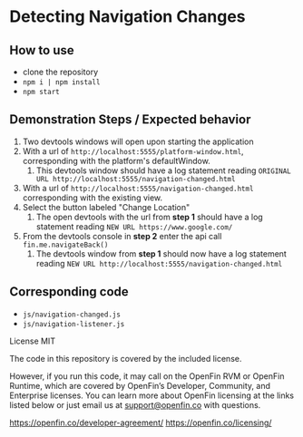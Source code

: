 # Detecting Navigation Changes

## How to use

- clone the repository
- `npm i | npm install`
- `npm start`

## Demonstration Steps / Expected behavior

1. Two devtools windows will open upon starting the application
2. With a url of `http://localhost:5555/platform-window.html`, corresponding with the platform's defaultWindow. 
    1. This devtools window should have a log statement reading
  `ORIGINAL URL http://localhost:5555/navigation-changed.html`
3. With a url of `http://localhost:5555/navigation-changed.html` corresponding with the existing view.
4. Select the button labeled "Change Location"
   1. The open devtools with the url from **step 1** should have a log statement reading `NEW URL https://www.google.com/`
5. From the devtools console in **step 2** enter the api call `fin.me.navigateBack()`
   1. The devtools window from **step 1** should now have a log statement reading `NEW URL http://localhost:5555/navigation-changed.html`

## Corresponding code

- `js/navigation-changed.js`
- `js/navigation-listener.js`

License MIT

The code in this repository is covered by the included license.

However, if you run this code, it may call on the OpenFin RVM or OpenFin Runtime, which are covered by OpenFin’s Developer, Community, and Enterprise licenses. You can learn more about OpenFin licensing at the links listed below or just email us at support@openfin.co with questions.

<https://openfin.co/developer-agreement/>
<https://openfin.co/licensing/>
